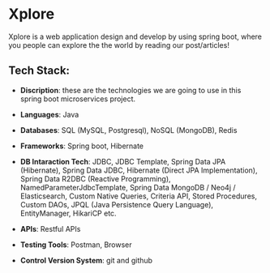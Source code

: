 # Xplore
Xplore is a web application design and develop by using spring boot, where you people can explore the the world by reading our post/articles! 

## Tech Stack:

- **Discription**: these are the technologies we are going to use in this spring boot microservices project.

- **Languages**: Java
- **Databases**: SQL (MySQL, Postgresql), NoSQL (MongoDB), Redis
- **Frameworks**: Spring boot, Hibernate
- **DB Intaraction Tech**: JDBC, JDBC Template, Spring Data JPA (Hibernate), Spring Data JDBC, Hibernate (Direct JPA Implementation), Spring Data R2DBC (Reactive Programming), NamedParameterJdbcTemplate, Spring Data MongoDB / Neo4j / Elasticsearch, Custom Native Queries, Criteria API, Stored Procedures, Custom DAOs, JPQL (Java Persistence Query Language), EntityManager, HikariCP etc.
- **APIs**: Restful APIs
- **Testing Tools**: Postman, Browser
- **Control Version System**: git and github
